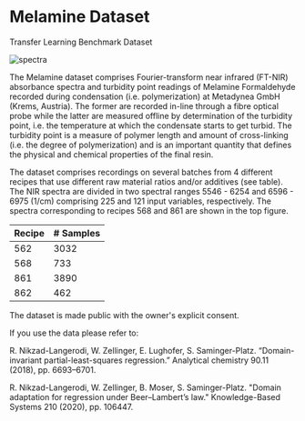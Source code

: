 # Melamine Dataset
Transfer Learning Benchmark Dataset

![spectra](https://user-images.githubusercontent.com/56173040/66233360-710ea900-e6eb-11e9-85ca-3aacb658af89.png)

The Melamine dataset comprises Fourier-transform near infrared (FT-NIR) absorbance spectra and turbidity point readings of Melamine Formaldehyde recorded during condensation (i.e. polymerization) at Metadynea GmbH (Krems, Austria). The former are recorded in-line through a fibre optical probe while the latter are measured offline by determination of the turbidity point, i.e.  the temperature at which the condensate starts to get turbid. The turbidity point is a measure of polymer length and amount of cross-linking (i.e.  the degree of polymerization) and is an important  quantity  that  defines  the  physical  and  chemical  properties  of  the  final  resin. 

The  dataset  comprises recordings on several batches from 4 different recipes that use different raw material ratios and/or additives (see table). The NIR spectra are divided in two spectral ranges 5546 - 6254 and 6596 - 6975 (1/cm) comprising 225 and 121 input variables, respectively. The spectra corresponding to recipes 568 and 861 are shown in the top figure.


|Recipe|# Samples|
|------|---------|
|562|3032|
|568|733|
|861|3890|
|862|462|

The dataset is made public with the owner's explicit consent.

If you use the data please refer to:

R. Nikzad-Langerodi, W. Zellinger, E. Lughofer, S. Saminger-Platz. “Domain-invariant partial-least-squares regression.” Analytical chemistry 90.11 (2018), pp. 6693–6701.

R. Nikzad-Langerodi, W. Zellinger, B. Moser, S. Saminger-Platz. "Domain adaptation for regression under Beer–Lambert’s law." Knowledge-Based Systems 210 (2020), pp. 106447.




